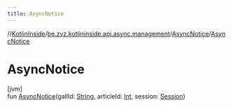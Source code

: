 ```yaml
---
title: AsyncNotice
---
```

//[KotlinInside](../../../index.html)/[be.zvz.kotlininside.api.async.management](../index.html)/[AsyncNotice](index.html)/[AsyncNotice](-async-notice.html)



# AsyncNotice



[jvm]\
fun [AsyncNotice](-async-notice.html)(gallId: [String](https://kotlinlang.org/api/latest/jvm/stdlib/kotlin/-string/index.html), articleId: [Int](https://kotlinlang.org/api/latest/jvm/stdlib/kotlin/-int/index.html), session: [Session](../../be.zvz.kotlininside.session/-session/index.html))




